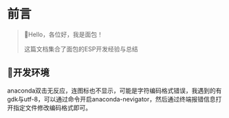 # 前言

> 🍊Hello，各位好，我是面包！
>
> 这篇文档集合了面包的ESP开发经验与总结





## 🍅开发环境

​	anaconda双击无反应，连图标也不显示，可能是字符编码格式错误，我遇到的有gdk与utf-8，可以通过命令开启anaconda-nevigator，然后通过终端报错信息打开指定文件修改编码格式即可。
